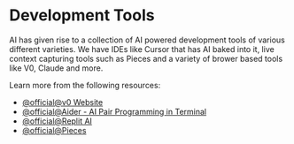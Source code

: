 # Development Tools

AI has given rise to a collection of AI powered development tools of various different varieties. We have IDEs like Cursor that has AI baked into it, live context capturing tools such as Pieces and a variety of brower based tools like V0, Claude and more.

Learn more from the following resources:

- [@official@v0 Website](https://v0.dev)
- [@official@Aider - AI Pair Programming in Terminal](https://aider.chat/)
- [@official@Replit AI](https://replit.com/ai)
- [@official@Pieces](https://pieces.app)
